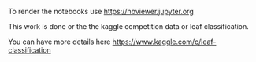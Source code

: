 To render the notebooks use https://nbviewer.jupyter.org

This work is done or the the kaggle competition data or leaf classification.

You can have more details here https://www.kaggle.com/c/leaf-classification
